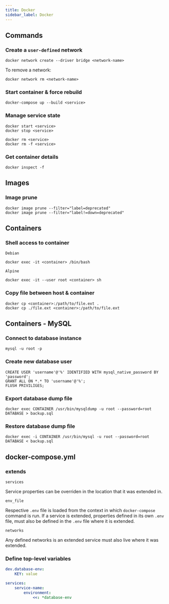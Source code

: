 ```yaml
---
title: Docker
sidebar_label: Docker
---
```


## Commands

### Create a `user-defined` network

```shell
docker network create --driver bridge <network-name>
```

To remove a network:

```shell
docker network rm <network-name>
```

### Start container & force rebuild

```shell
docker-compose up --build <service>
```

### Manage service state

```shell
docker start <service>
docker stop <service>

docker rm <service>
docker rm -f <service>
```

### Get container details

```shell
docker inspect -f
```

## Images

### Image prune

```shell
docker image prune --filter="label=deprecated"
docker image prune --filter="label!=down=deprecated"
```

## Containers

### Shell access to container

`Debian`

```shell
docker exec -it <container> /bin/bash
```

`Alpine`

```shell
docker exec -it --user root <container> sh
```

### Copy file between host & container

```shell
docker cp <container>:/path/to/file.ext .
docker cp ./file.ext <container>:/path/to/file.ext
```

## Containers - MySQL

### Connect to database instance

```shell
mysql -u root -p
```

### Create new database user

```mysql
CREATE USER 'username'@'%' IDENTIFIED WITH mysql_native_password BY 'password';
GRANT ALL ON *.* TO 'username'@'%';
FLUSH PRIVILIGES;
```

### Export database dump file

```shell
docker exec CONTAINER /usr/bin/mysqldump -u root --password=root DATABASE > backup.sql
```

### Restore database dump file

```shell
docker exec -i CONTAINER /usr/bin/mysql -u root --password=root DATABASE < backup.sql
```

## docker-compose.yml

### extends

`services`

Service properties can be overriden in the location that it was extended in.

`env_file`

Respective `.env` file is loaded from the context in which `docker-compose` command is run. If a service is extended, properties defined in its own `.env` file, must also be defined in the `.env` file where it is extended.

`networks`

Any defined networks is an extended service must also live where it was extended.

### Define top-level variables

```yaml
dev.database-env:
	KEY: value

services:
	service-name:
		environment:
			<<: *database-env
```
